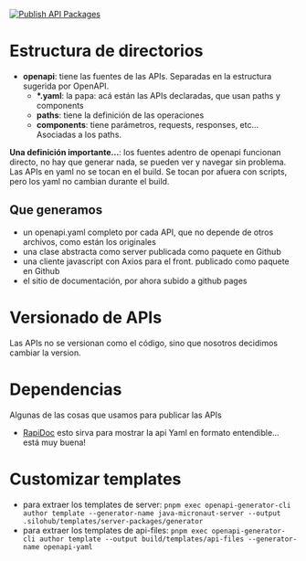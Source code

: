 [![Publish API Packages](https://github.com/silohub/product-apis/actions/workflows/packages-publish.yml/badge.svg)](https://github.com/silohub/product-apis/actions/workflows/packages-publish.yml)

# Estructura de directorios
- **openapi**: tiene las fuentes de las APIs. Separadas en la estructura sugerida por OpenAPI.
  - __*.yaml__: la papa: acá están las APIs declaradas, que usan paths y components
  - **paths**: tiene la definición de las operaciones
  - **components**: tiene parámetros, requests, responses, etc... Asociadas a los paths.

**Una definición importante...**: los fuentes adentro de openapi funcionan directo, no hay que generar nada, se pueden ver y navegar sin problema. 
Las APIs en yaml no se tocan en el build. Se tocan por afuera con scripts, pero los yaml no cambian durante el build.

## Que generamos
- un openapi.yaml completo por cada API, que no depende de otros archivos, como están los originales
- una clase abstracta como server publicada como paquete en Github 
- una cliente javascript con Axios para el front. publicado como paquete en Github
- el sitio de documentación, por ahora subido a github pages

# Versionado de APIs
Las APIs no se versionan como el código, sino que nosotros decidimos cambiar la version. 

# Dependencias
Algunas de las cosas que usamos para publicar las APIs
- [RapiDoc](https://mrin9.github.io/RapiDoc/) esto sirva para mostrar la api Yaml en formato entendible... está muy buena!

# Customizar templates
- para extraer los templates de server: `pnpm exec openapi-generator-cli author template --generator-name java-micronaut-server --output .silohub/templates/server-packages/generator`
- para extraer los templates de api-files: `pnpm exec openapi-generator-cli author template --output build/templates/api-files --generator-name openapi-yaml`